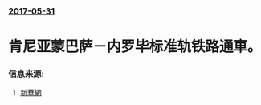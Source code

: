 ### [2017-05-31](/news/2017/05/31/index.md)

##### 
# 肯尼亚蒙巴萨－内罗毕标准轨铁路通車。 




### 信息来源:

1. [新華網](http://news.xinhuanet.com/world/2017-05/31/c_1121063970.htm)
